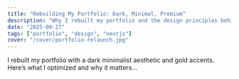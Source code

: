 ```yaml
---
title: "Rebuilding My Portfolio: Dark, Minimal, Premium"
description: "Why I rebuilt my portfolio and the design principles behind it."
date: "2025-09-27"
tags: ["portfolio", "design", "nextjs"]
cover: "/cover/portfolio-relaunch.jpg"
---
```


I rebuilt my portfolio with a dark minimalist aesthetic and gold accents. Here’s what I optimized and why it matters…

